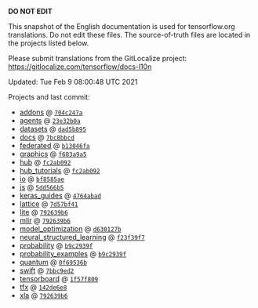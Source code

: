 __DO NOT EDIT__

This snapshot of the English documentation is used for tensorflow.org
translations. Do not edit these files. The source-of-truth files are located in
the projects listed below.

Please submit translations from the GitLocalize project: https://gitlocalize.com/tensorflow/docs-l10n

Updated: Tue Feb  9 08:00:48 UTC 2021

Projects and last commit:

- [addons](https://github.com/tensorflow/addons/tree/master/docs) @ <a href='https://github.com/tensorflow/addons/commit/704c247a6d322e19cb07640aa1861c0366b43ce3'><code>704c247a</code></a>
- [agents](https://github.com/tensorflow/agents/tree/master/docs) @ <a href='https://github.com/tensorflow/agents/commit/23e32b0a44bac0208d469728e31cbae6cae5caff'><code>23e32b0a</code></a>
- [datasets](https://github.com/tensorflow/datasets/tree/master/docs) @ <a href='https://github.com/tensorflow/datasets/commit/dad5b8950d21e2e117a2b6cebc418117db0051e8'><code>dad5b895</code></a>
- [docs](https://github.com/tensorflow/docs/tree/master/site/en) @ <a href='https://github.com/tensorflow/docs/commit/7bc8bbcd59d062a3a52e3746b1a206d2acbd9d35'><code>7bc8bbcd</code></a>
- [federated](https://github.com/tensorflow/federated/tree/master/docs) @ <a href='https://github.com/tensorflow/federated/commit/b13046fa47b2eab4f38c37fc41d7fba64f192bb1'><code>b13046fa</code></a>
- [graphics](https://github.com/tensorflow/graphics/tree/master/tensorflow_graphics/g3doc) @ <a href='https://github.com/tensorflow/graphics/commit/f683a9a5794bade30ede447339394e84b44acc0b'><code>f683a9a5</code></a>
- [hub](https://github.com/tensorflow/hub/tree/master/docs) @ <a href='https://github.com/tensorflow/hub/commit/fc2ab092530e0d73b725198c3624b7330cf91d9b'><code>fc2ab092</code></a>
- [hub_tutorials](https://github.com/tensorflow/hub/tree/master/examples/colab) @ <a href='https://github.com/tensorflow/hub/commit/fc2ab092530e0d73b725198c3624b7330cf91d9b'><code>fc2ab092</code></a>
- [io](https://github.com/tensorflow/io/tree/master/docs) @ <a href='https://github.com/tensorflow/io/commit/bf8585ae895bf84120b00af778d9067e22550170'><code>bf8585ae</code></a>
- [js](https://github.com/tensorflow/tfjs-website/tree/master/docs) @ <a href='https://github.com/tensorflow/tfjs-website/commit/5dd566b56c4dddc94ee7ddf72751e9c697d5a605'><code>5dd566b5</code></a>
- [keras_guides](https://github.com/tensorflow/docs/tree/snapshot-keras/site/en/guide/keras) @ <a href='https://github.com/tensorflow/docs/commit/4764abad680f9698f8ba9ace121ac9d0d9cb69af'><code>4764abad</code></a>
- [lattice](https://github.com/tensorflow/lattice/tree/master/docs) @ <a href='https://github.com/tensorflow/lattice/commit/7d57bf41cd73dd8d8c546fb41f93ef7557f68fe3'><code>7d57bf41</code></a>
- [lite](https://github.com/tensorflow/tensorflow/tree/master/tensorflow/lite/g3doc) @ <a href='https://github.com/tensorflow/tensorflow/commit/792639b6e6cb2d348e9da78b9a5d4619dc0b30e6'><code>792639b6</code></a>
- [mlir](https://github.com/tensorflow/tensorflow/tree/master/tensorflow/compiler/mlir/g3doc) @ <a href='https://github.com/tensorflow/tensorflow/commit/792639b6e6cb2d348e9da78b9a5d4619dc0b30e6'><code>792639b6</code></a>
- [model_optimization](https://github.com/tensorflow/model-optimization/tree/master/tensorflow_model_optimization/g3doc) @ <a href='https://github.com/tensorflow/model-optimization/commit/d630127bf350612352b18c8247420406c249d9b6'><code>d630127b</code></a>
- [neural_structured_learning](https://github.com/tensorflow/neural-structured-learning/tree/master/g3doc) @ <a href='https://github.com/tensorflow/neural-structured-learning/commit/f23f39f758909963501aea7f09ee48d088a1661c'><code>f23f39f7</code></a>
- [probability](https://github.com/tensorflow/probability/tree/master/tensorflow_probability/g3doc) @ <a href='https://github.com/tensorflow/probability/commit/b9c2939f03391bdb1659b92bac830d36e9c05a5b'><code>b9c2939f</code></a>
- [probability_examples](https://github.com/tensorflow/probability/tree/master/tensorflow_probability/examples/jupyter_notebooks) @ <a href='https://github.com/tensorflow/probability/commit/b9c2939f03391bdb1659b92bac830d36e9c05a5b'><code>b9c2939f</code></a>
- [quantum](https://github.com/tensorflow/quantum/tree/master/docs) @ <a href='https://github.com/tensorflow/quantum/commit/0f69536b20abb896c17fecc25b5d8a7cd9f67223'><code>0f69536b</code></a>
- [swift](https://github.com/tensorflow/swift/tree/main/docs/site) @ <a href='https://github.com/tensorflow/swift/commit/7bbc9ed2e3777d987c2bf8716125edc1acfd9412'><code>7bbc9ed2</code></a>
- [tensorboard](https://github.com/tensorflow/tensorboard/tree/master/docs) @ <a href='https://github.com/tensorflow/tensorboard/commit/1f57f809613801babf35ae2f5129f66ef82bfcf2'><code>1f57f809</code></a>
- [tfx](https://github.com/tensorflow/tfx/tree/master/docs) @ <a href='https://github.com/tensorflow/tfx/commit/142de6e887f26f4101ded7925f60d7d4fe9d42ed'><code>142de6e8</code></a>
- [xla](https://github.com/tensorflow/tensorflow/tree/master/tensorflow/compiler/xla/g3doc) @ <a href='https://github.com/tensorflow/tensorflow/commit/792639b6e6cb2d348e9da78b9a5d4619dc0b30e6'><code>792639b6</code></a>

